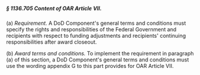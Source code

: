 ##### § 1136.705 Content of OAR Article VII. #####

(a) *Requirement.* A DoD Component's general terms and conditions must specify the rights and responsibilities of the Federal Government and recipients with respect to funding adjustments and recipients' continuing responsibilities after award closeout.

(b) *Award terms and conditions.* To implement the requirement in paragraph (a) of this section, a DoD Component's general terms and conditions must use the wording appendix G to this part provides for OAR Article VII.